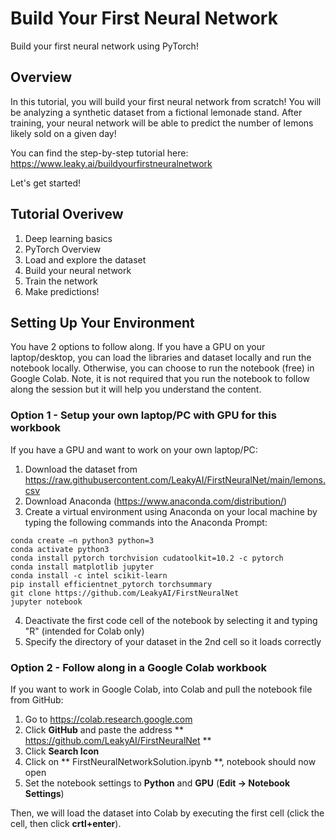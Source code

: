 # Build Your First Neural Network
Build your first neural network using PyTorch!
## Overview
In this tutorial, you will build your first neural network from scratch!   You will be analyzing a synthetic dataset from a fictional lemonade stand.  After training, your neural network will be able to predict the number of lemons likely sold on a given day!  

You can find the step-by-step tutorial here: https://www.leaky.ai/buildyourfirstneuralnetwork

Let's get started!

## Tutorial Overivew
1.  Deep learning basics
2.  PyTorch Overview
3.  Load and explore the dataset
4.  Build your neural network
5.  Train the network
6.  Make predictions!

## Setting Up Your Environment
You have 2 options to follow along.  If you have a GPU on your laptop/desktop, you can load the libraries and dataset locally and run the notebook locally.   Otherwise, you can choose to run the notebook (free) in Google Colab.  Note, it is not required that you run the notebook to follow along the session but it will help you understand the content.

### Option 1 - Setup your own laptop/PC with GPU for this workbook
If you have a GPU and want to work on your own laptop/PC:
1.  Download the dataset from https://raw.githubusercontent.com/LeakyAI/FirstNeuralNet/main/lemons.csv
2.  Download Anaconda  (https://www.anaconda.com/distribution/)
3.  Create a virtual environment using Anaconda on your local machine by typing the following commands into the Anaconda Prompt:

```
conda create –n python3 python=3
conda activate python3
conda install pytorch torchvision cudatoolkit=10.2 -c pytorch
conda install matplotlib jupyter
conda install -c intel scikit-learn
pip install efficientnet_pytorch torchsummary
git clone https://github.com/LeakyAI/FirstNeuralNet 
jupyter notebook
```

4. Deactivate the first code cell of the notebook by selecting it and typing "R" (intended for Colab only)
5. Specify the directory of your dataset in the 2nd cell so it loads correctly

### Option 2 - Follow along in a Google Colab workbook

If you want to work in Google Colab, into Colab and pull the notebook file from GitHub:
1.  Go to https://colab.research.google.com
2.  Click **GitHub** and paste the address ** https://github.com/LeakyAI/FirstNeuralNet **
3.  Click **Search Icon**
4.  Click on ** FirstNeuralNetworkSolution.ipynb **, notebook should now open
5.  Set the notebook settings to **Python** and **GPU** (**Edit -> Notebook Settings**) 

Then, we will load the dataset into Colab by executing the first cell (click the cell, then click **crtl+enter**).
